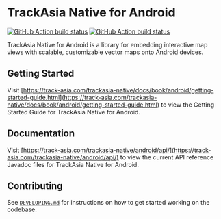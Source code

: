 # TrackAsia Native for Android

[![GitHub Action build status](https://github.com/trackasia/trackasia-native/workflows/android-ci/badge.svg)](https://github.com/trackasia/trackasia-native/actions/workflows/android-ci.yml) [![GitHub Action build status](https://github.com/trackasia/trackasia-native/workflows/android-release/badge.svg)](https://github.com/trackasia/trackasia-native/actions/workflows/android-release.yml)

TrackAsia Native for Android is a library for embedding interactive map views with scalable, customizable vector maps onto Android devices.

## Getting Started

Visit [https://track-asia.com/trackasia-native/docs/book/android/getting-started-guide.html](https://track-asia.com/trackasia-native/docs/book/android/getting-started-guide.html) to view the Getting Started Guide for TrackAsia Native for Android.

## Documentation

Visit [https://track-asia.com/trackasia-native/android/api/](https://track-asia.com/trackasia-native/android/api/) to view the current API reference Javadoc files for TrackAsia Native for Android.

## Contributing

See [`DEVELOPING.md`](./DEVELOPING.md) for instructions on how to get started working on the codebase.
